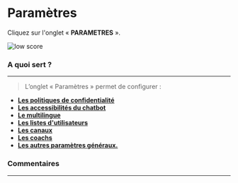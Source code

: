 # Paramètres

Cliquez sur l'onglet « **PARAMETRES** ».

<div class="image_center">
  <img :src="$withBase('/assets/img/fr/parametres/parametres1.png')" alt="low score">
</div>


### A quoi sert ?
---

>L’onglet « Paramètres » permet de configurer :

-   [**Les politiques de confidentialité**](/fr/chatbot/parametres/politiques_de_confidentialite.html#politiques-de-confidentialite)
-   [**Les accessibilités du chatbot**](/fr/chatbot/parametres/accessibilite_de_chatbot.html#accessibilite-du-chatbot) 
-   [**Le multilingue**](/fr/chatbot/parametres/multilingue.html#multilingue)
-   [**Les listes d'utilisateurs**](/fr/chatbot/parametres/liste_utilisateurs.html#listes-d-utilisateurs)
-   [**Les canaux**](/fr/chatbot/parametres/canaux.html#canaux)
-   [**Les coachs**](/fr/chatbot/parametres/coach.html#coachs)
-   [**Les autres paramètres généraux.**](/fr/chatbot/parametres/parametres.html#parametres)



### Commentaires
---
<Commentaire />
